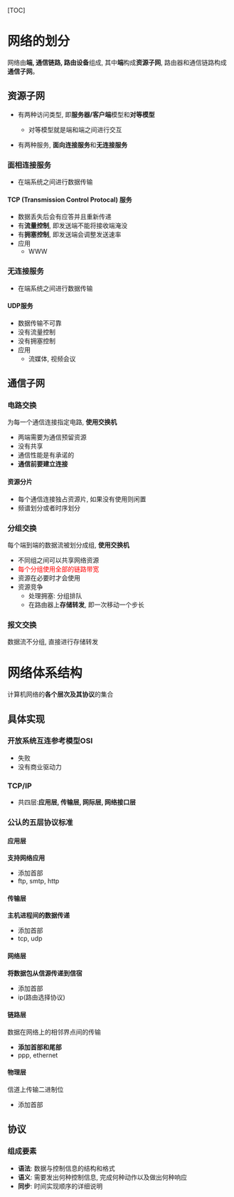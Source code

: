 [TOC]
# 网络的划分
网络由**端, 通信链路, 路由设备**组成, 其中**端**构成**资源子网**, 路由器和通信链路构成**通信子网**。
## 资源子网
- 有两种访问类型, 即**服务器/客户端**模型和**对等模型**
  - 对等模型就是端和端之间进行交互

- 有两种服务, **面向连接服务**和**无连接服务**

### 面相连接服务
- 在端系统之间进行数据传输
#### TCP (Transmission Control Protocal) 服务
  - 数据丢失后会有应答并且重新传递
  - 有**流量控制**, 即发送端不能将接收端淹没
  - 有**拥塞控制**, 即发送端会调整发送速率
- 应用
  - WWW
### 无连接服务
- 在端系统之间进行数据传输
#### UDP服务
  - 数据传输不可靠
  - 没有流量控制
  - 没有拥塞控制
- 应用
  - 流媒体, 视频会议

## 通信子网
### 电路交换
为每一个通信连接指定电路, **使用交换机**
- 两端需要为通信预留资源
- 没有共享
- 通信性能是有承诺的
- **通信前要建立连接**

#### 资源分片
- 每个通信连接独占资源片, 如果没有使用则闲置
- 频谱划分或者时序划分

### 分组交换
每个端到端的数据流被划分成组, **使用交换机**
- 不同组之间可以共享网络资源
- <font color=red>每个分组使用全部的链路带宽</font>
- 资源在必要时才会使用
- 资源竞争
  - 处理拥塞: 分组排队
  - 在路由器上**存储转发**, 即一次移动一个步长

### 报文交换
数据流不分组, 直接进行存储转发


# 网络体系结构
计算机网络的**各个层次及其协议**的集合

## 具体实现
### 开放系统互连参考模型OSI
- 失败
- 没有商业驱动力
### TCP/IP
- 共四层:**应用层, 传输层, 网际层, 网络接口层**

### 公认的五层协议标准
#### 应用层
**支持网络应用**
- 添加首部
- ftp, smtp, http
#### 传输层
**主机进程间的数据传递**
- 添加首部
- tcp, udp
#### 网络层
**将数据包从信源传递到信宿**
- 添加首部
- ip(路由选择协议)
#### 链路层
数据在网络上的相邻界点间的传输
- **添加首部和尾部**
- ppp, ethernet
#### 物理层
信道上传输二进制位
- 添加首部

## 协议
### 组成要素
- **语法**: 数据与控制信息的结构和格式
- **语义**: 需要发出何种控制信息, 完成何种动作以及做出何种响应
- **同步**: 时间实现顺序的详细说明